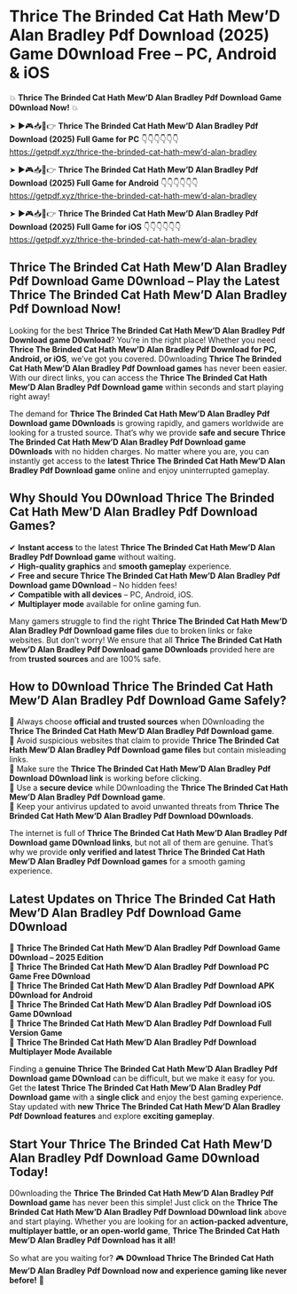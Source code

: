 # Thrice The Brinded Cat Hath Mew’D Alan Bradley Pdf Download (2025) Game D0wnload Free – PC, Android & iOS

💥 **Thrice The Brinded Cat Hath Mew’D Alan Bradley Pdf Download Game D0wnload Now!** 💥  

➤ ►🎮📥📱👉 **Thrice The Brinded Cat Hath Mew’D Alan Bradley Pdf Download (2025) Full Game for PC** 👇👇👇👇👇👇  
https://getpdf.xyz/thrice-the-brinded-cat-hath-mew’d-alan-bradley  

➤ ►🎮📥📱👉 **Thrice The Brinded Cat Hath Mew’D Alan Bradley Pdf Download (2025) Full Game for Android** 👇👇👇👇👇👇  
https://getpdf.xyz/thrice-the-brinded-cat-hath-mew’d-alan-bradley  

➤ ►🎮📥📱👉 **Thrice The Brinded Cat Hath Mew’D Alan Bradley Pdf Download (2025) Full Game for iOS** 👇👇👇👇👇👇  
https://getpdf.xyz/thrice-the-brinded-cat-hath-mew’d-alan-bradley  

## Thrice The Brinded Cat Hath Mew’D Alan Bradley Pdf Download Game D0wnload – Play the Latest Thrice The Brinded Cat Hath Mew’D Alan Bradley Pdf Download Now!

Looking for the best **Thrice The Brinded Cat Hath Mew’D Alan Bradley Pdf Download game D0wnload**? You’re in the right place! Whether you need **Thrice The Brinded Cat Hath Mew’D Alan Bradley Pdf Download for PC, Android, or iOS**, we’ve got you covered. D0wnloading **Thrice The Brinded Cat Hath Mew’D Alan Bradley Pdf Download games** has never been easier. With our direct links, you can access the **Thrice The Brinded Cat Hath Mew’D Alan Bradley Pdf Download game** within seconds and start playing right away!  

The demand for **Thrice The Brinded Cat Hath Mew’D Alan Bradley Pdf Download game D0wnloads** is growing rapidly, and gamers worldwide are looking for a trusted source. That’s why we provide **safe and secure Thrice The Brinded Cat Hath Mew’D Alan Bradley Pdf Download game D0wnloads** with no hidden charges. No matter where you are, you can instantly get access to the **latest Thrice The Brinded Cat Hath Mew’D Alan Bradley Pdf Download game** online and enjoy uninterrupted gameplay.  

## **Why Should You D0wnload Thrice The Brinded Cat Hath Mew’D Alan Bradley Pdf Download Games?**  

✔ **Instant access** to the latest **Thrice The Brinded Cat Hath Mew’D Alan Bradley Pdf Download game** without waiting.  
✔ **High-quality graphics** and **smooth gameplay** experience.  
✔ **Free and secure Thrice The Brinded Cat Hath Mew’D Alan Bradley Pdf Download game D0wnload** – No hidden fees!  
✔ **Compatible with all devices** – PC, Android, iOS.  
✔ **Multiplayer mode** available for online gaming fun.  

Many gamers struggle to find the right **Thrice The Brinded Cat Hath Mew’D Alan Bradley Pdf Download game files** due to broken links or fake websites. But don’t worry! We ensure that all **Thrice The Brinded Cat Hath Mew’D Alan Bradley Pdf Download game D0wnloads** provided here are from **trusted sources** and are 100% safe.  

## **How to D0wnload Thrice The Brinded Cat Hath Mew’D Alan Bradley Pdf Download Game Safely?**  

📌 Always choose **official and trusted sources** when D0wnloading the **Thrice The Brinded Cat Hath Mew’D Alan Bradley Pdf Download game**.  
📌 Avoid suspicious websites that claim to provide **Thrice The Brinded Cat Hath Mew’D Alan Bradley Pdf Download game files** but contain misleading links.  
📌 Make sure the **Thrice The Brinded Cat Hath Mew’D Alan Bradley Pdf Download D0wnload link** is working before clicking.  
📌 Use a **secure device** while D0wnloading the **Thrice The Brinded Cat Hath Mew’D Alan Bradley Pdf Download game**.  
📌 Keep your antivirus updated to avoid unwanted threats from **Thrice The Brinded Cat Hath Mew’D Alan Bradley Pdf Download D0wnloads**.  

The internet is full of **Thrice The Brinded Cat Hath Mew’D Alan Bradley Pdf Download game D0wnload links**, but not all of them are genuine. That’s why we provide **only verified and latest Thrice The Brinded Cat Hath Mew’D Alan Bradley Pdf Download games** for a smooth gaming experience.  

## **Latest Updates on Thrice The Brinded Cat Hath Mew’D Alan Bradley Pdf Download Game D0wnload**  

🔹 **Thrice The Brinded Cat Hath Mew’D Alan Bradley Pdf Download Game D0wnload – 2025 Edition**  
🔹 **Thrice The Brinded Cat Hath Mew’D Alan Bradley Pdf Download PC Game Free D0wnload**  
🔹 **Thrice The Brinded Cat Hath Mew’D Alan Bradley Pdf Download APK D0wnload for Android**  
🔹 **Thrice The Brinded Cat Hath Mew’D Alan Bradley Pdf Download iOS Game D0wnload**  
🔹 **Thrice The Brinded Cat Hath Mew’D Alan Bradley Pdf Download Full Version Game**  
🔹 **Thrice The Brinded Cat Hath Mew’D Alan Bradley Pdf Download Multiplayer Mode Available**  

Finding a **genuine Thrice The Brinded Cat Hath Mew’D Alan Bradley Pdf Download game D0wnload** can be difficult, but we make it easy for you. Get the **latest Thrice The Brinded Cat Hath Mew’D Alan Bradley Pdf Download game** with a **single click** and enjoy the best gaming experience. Stay updated with **new Thrice The Brinded Cat Hath Mew’D Alan Bradley Pdf Download features** and explore **exciting gameplay**.  

## **Start Your Thrice The Brinded Cat Hath Mew’D Alan Bradley Pdf Download Game D0wnload Today!**  

D0wnloading the **Thrice The Brinded Cat Hath Mew’D Alan Bradley Pdf Download game** has never been this simple! Just click on the **Thrice The Brinded Cat Hath Mew’D Alan Bradley Pdf Download D0wnload link** above and start playing. Whether you are looking for an **action-packed adventure, multiplayer battle, or an open-world game**, **Thrice The Brinded Cat Hath Mew’D Alan Bradley Pdf Download has it all!**  

So what are you waiting for? 🎮 **D0wnload Thrice The Brinded Cat Hath Mew’D Alan Bradley Pdf Download now and experience gaming like never before!** 🚀  